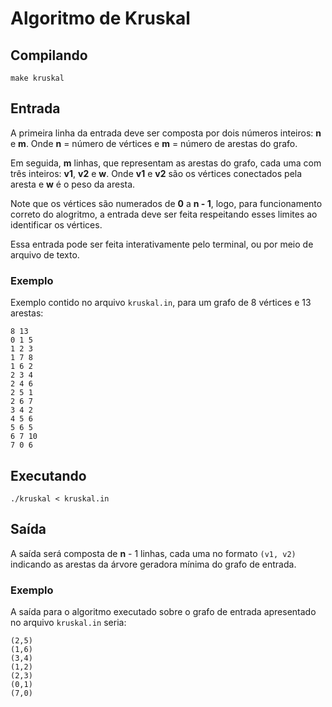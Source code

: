 # Algoritmo de Kruskal

## Compilando
```
make kruskal
```

## Entrada

A primeira linha da entrada deve ser composta por dois números inteiros: **n** e **m**. Onde **n** = número de vértices e **m** = número de arestas do grafo.

Em seguida, **m** linhas, que representam as arestas do grafo, cada uma com três inteiros: **v1**, **v2** e **w**. Onde **v1** e **v2** são os vértices conectados pela aresta e **w** é o peso da aresta.

Note que os vértices são numerados de **0** a **n - 1**, logo, para funcionamento correto do alogritmo, a entrada deve ser feita respeitando esses limites ao identificar os vértices.

Essa entrada pode ser feita interativamente pelo terminal, ou por meio de arquivo de texto.

### Exemplo

Exemplo contido no arquivo `kruskal.in`, para um grafo de 8 vértices e 13 arestas:

```
8 13
0 1 5
1 2 3
1 7 8
1 6 2
2 3 4
2 4 6
2 5 1
2 6 7
3 4 2
4 5 6
5 6 5
6 7 10
7 0 6
```

## Executando

```
./kruskal < kruskal.in
```

## Saída

A saída será composta de **n** - 1 linhas, cada uma no formato `(v1, v2)` indicando as arestas da árvore geradora mínima do grafo de entrada.

### Exemplo

A saída para o algoritmo executado sobre o grafo de entrada apresentado no arquivo `kruskal.in` seria:

```
(2,5)
(1,6)
(3,4)
(1,2)
(2,3)
(0,1)
(7,0)
```